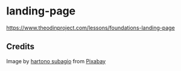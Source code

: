 # landing-page
https://www.theodinproject.com/lessons/foundations-landing-page

## Credits
Image by <a href="https://pixabay.com/users/ignartonosbg-21428489/?utm_source=link-attribution&amp;utm_medium=referral&amp;utm_campaign=image&amp;utm_content=6900940">hartono subagio</a> from <a href="https://pixabay.com//?utm_source=link-attribution&amp;utm_medium=referral&amp;utm_campaign=image&amp;utm_content=6900940">Pixabay</a>
